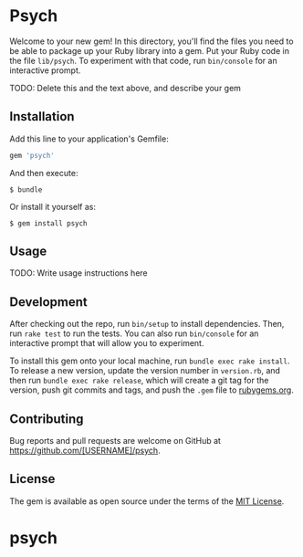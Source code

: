 # Psych

Welcome to your new gem! In this directory, you'll find the files you need to be able to package up your Ruby library into a gem. Put your Ruby code in the file `lib/psych`. To experiment with that code, run `bin/console` for an interactive prompt.

TODO: Delete this and the text above, and describe your gem

## Installation

Add this line to your application's Gemfile:

```ruby
gem 'psych'
```

And then execute:

    $ bundle

Or install it yourself as:

    $ gem install psych

## Usage

TODO: Write usage instructions here

## Development

After checking out the repo, run `bin/setup` to install dependencies. Then, run `rake test` to run the tests. You can also run `bin/console` for an interactive prompt that will allow you to experiment.

To install this gem onto your local machine, run `bundle exec rake install`. To release a new version, update the version number in `version.rb`, and then run `bundle exec rake release`, which will create a git tag for the version, push git commits and tags, and push the `.gem` file to [rubygems.org](https://rubygems.org).

## Contributing

Bug reports and pull requests are welcome on GitHub at https://github.com/[USERNAME]/psych.

## License

The gem is available as open source under the terms of the [MIT License](https://opensource.org/licenses/MIT).
# psych
